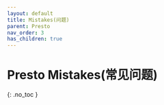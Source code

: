 ```yaml
---
layout: default
title: Mistakes(问题)
parent: Presto
nav_order: 3
has_children: true
---
```


# Presto Mistakes(常见问题)
{: .no_toc }